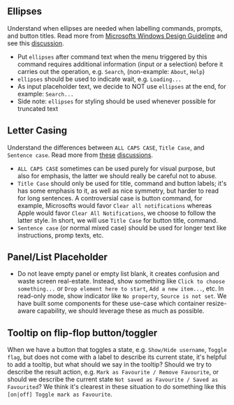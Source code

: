 ## Ellipses

Understand when ellipses are needed when labelling commands, prompts, and button titles. Read more from [Microsofts Windows Design Guideline](https://docs.microsoft.com/en-us/windows/win32/uxguide/cmd-menus) and see this [discussion](https://stackoverflow.com/questions/637683/when-to-use-ellipsis-after-menu-items).

- Put `ellipses` after command text when the menu triggered by this command requires additional information (input or a selection) before it carries out the operation, e.g. `Search`, (non-example: `About`, `Help`)
- `ellipses` should be used to indicate wait, e.g. `Loading...`
- As input placeholder text, we decide to NOT use `ellipses` at the end, for example: `Search...`
- Side note: `ellipses` for styling should be used whenever possible for truncated text

## Letter Casing

Understand the differences between `ALL CAPS CASE`, `Title Case`, and `Sentence case`. Read more from [these](https://uxplanet.org/why-letter-casing-is-important-to-consider-during-design-decisions-50402acd0a4e) [discussions](https://medium.com/@jsaito/making-a-case-for-letter-case-19d09f653c98).

- `ALL CAPS CASE` sometimes can be used purely for visual purpose, but also for emphasis, the latter we should really be careful not to abuse.
- `Title Case` should only be used for title, command and button labels; it's has some emphasis to it, as well as nice symmetry, but harder to read for long sentences. A controversial case is button command, for example, Microsofts would favor `Clear all notifications` whereas Apple would favor `Clear All Notifications`, we choose to follow the latter style. In short, we will use `Title Case` for button title, command.
- `Sentence case` (or normal mixed case) should be used for longer text like instructions, promp texts, etc.

## Panel/List Placeholder

- Do not leave empty panel or empty list blank, it creates confusion and waste screen real-estate. Instead, show something like `Click to choose something...` or `Drop element here to start`, `Add a new item...`, etc. In read-only mode, show indicator like `No property`, `Source is not set`. We have built some components for these use-case which container resize-aware capability, we should leverage these as much as possible.

## Tooltip on flip-flop button/toggler

When we have a button that toggles a state, e.g. `Show/Hide username`, `Toggle flag`, but does not come with a label to describe its current state, it's helpful to add a tooltip, but what should we say in the tooltip? Should we try to describe the result action, e.g. `Mark as Favourite / Remove Favourite`, or should we describe the current state `Not saved as Favourite / Saved as Favourited`? We think it's clearest in these situation to do something like this `[on|off] Toggle mark as Favourite`.
